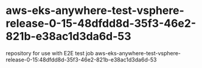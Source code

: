 # aws-eks-anywhere-test-vsphere-release-0-15-48dfdd8d-35f3-46e2-821b-e38ac1d3da6d-53
repository for use with E2E test job aws-eks-anywhere-test-vsphere-release-0-15:48dfdd8d-35f3-46e2-821b-e38ac1d3da6d-53
